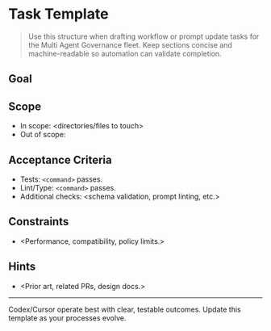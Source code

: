 # Task Template

> Use this structure when drafting workflow or prompt update tasks for the
> Multi Agent Governance fleet. Keep sections concise and machine-readable so automation
> can validate completion.

## Goal
<Single-sentence summary of the objective and user impact.>

## Scope
- In scope: <directories/files to touch>
- Out of scope: <explicit exclusions>

## Acceptance Criteria
- Tests: `<command>` passes.
- Lint/Type: `<command>` passes.
- Additional checks: <schema validation, prompt linting, etc.>

## Constraints
- <Performance, compatibility, policy limits.>

## Hints
- <Prior art, related PRs, design docs.>

---

Codex/Cursor operate best with clear, testable outcomes. Update this template as
your processes evolve.
